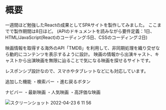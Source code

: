 <h1>概要</h1>

一週間ほど勉強したReactの成果としてSPAサイトを製作してみました。
ここまでで製作期間は8日ほど。
(APIのドキュメントを読みながら要件定義：1日、HTML/JavaScript(React)のコーディング:5日、CSSのコーディング:2日)

映画情報を取得する海外のAPI「TMDB」を利用して、非同期処理を織り交ぜなら動的にコンテンツを表示するように設計。
映画の情報から出演キャスト、キャストから出演映画を無限に辿ることで気になる映画を探せるサイトです。

レスポンシブ設計なので、スマホやタブレットなどにも対応しています。

追加した機能
・検索バー
・進む戻るボタン

ナビバー
・最新映画
・人気映画
・高評価な映画


![スクリーンショット 2022-04-23 6 11 56](https://user-images.githubusercontent.com/96303806/164794400-6f6b3b7d-aedd-4871-9775-82df30566e6c.png)
